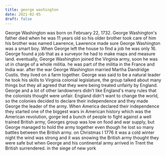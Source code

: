 ```yaml
---
title: george washington
date: 2021-02-05
draft: false
---
```


George Washington was born on February 22, 1732. George Washington's father died when he was 11 years old so his older brother took care of him his brother was named Lawrence,  Lawrence made sure George Washington was a smart boy. When George left the house to find a job he was only 16. George found a job that as a surveyor he had to make maps and measure land. eventually, George Washington joined the Virginia army, soon he was ut in charge of a whole militia. he was part of the militia in the France and India war. after the war George Washington married Martha Dandridge Custis. they lived on a farm together. George was said to be a natural leader he took his skills to Virginia colonial legislature, the group talked about many things but they all agreed that they were being treated unfairly by England. George and a lot of other landowners didn’t like England's many rules that the colonists thought were unfair. England didn't want to change the world, so the colonies decided to declare their independence and they made George the leader of the army. When America declared their independence they started one of the biggest wars in American history which was the American revolution, gorge led a bunch of people to fight against a well trained British army, Georges group was low on food and war supply, but George managed to hold the army together even though he lost so many battles between the British army. on Christmas I 1776 it was a cold winter night the wind was strong and it was snowing the British army thought they were safe but when George and his continental army arrived in Trent the British surrendered. in the siege of new york 